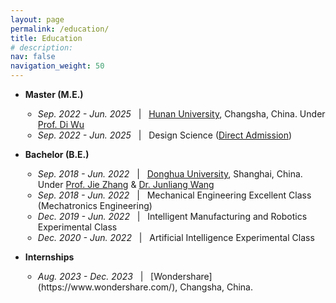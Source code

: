 ```yaml
---
layout: page
permalink: /education/
title: Education
# description:
nav: false
navigation_weight: 50
---
```



- <b>Master (M.E.)</b>
  <ul style="padding-left: 20px;">
      <li><em>Sep. 2022 - Jun. 2025</em> &nbsp; | &nbsp; <a href="http://www-en.hnu.edu.cn/">Hunan University</a>, Changsha, China. Under <a href="https://ics.uci.edu/~dwu3/">Prof. Di Wu</a></li>
      <li><em>Sep. 2022 - Jun. 2025</em> &nbsp; | &nbsp; Design Science (<u>Direct Admission</u>)</li>
    </ul>
- <b>Bachelor (B.E.)</b>
  <ul style="padding-left: 20px;">
      <li><em>Sep. 2018 - Jun. 2022</em> &nbsp; | &nbsp; <a href="https://english.dhu.edu.cn/">Donghua University</a>, Shanghai, China. Under <a href="https://iai.dhu.edu.cn/2021/0525/c20255a281050/page.htm">Prof. Jie Zhang</a> & <a href="https://scholar.google.com/citations?user=eCJf4qcAAAAJ">Dr. Junliang Wang</a></li>
      <li><em>Sep. 2018 - Jun. 2022</em> &nbsp; | &nbsp; Mechanical Engineering Excellent Class (Mechatronics Engineering)</li>
      <li><em>Dec. 2019 - Jun. 2022</em> &nbsp; | &nbsp; Intelligent Manufacturing and Robotics Experimental Class</li>
      <li><em>Dec. 2020 - Jun. 2022</em> &nbsp; | &nbsp; Artificial Intelligence Experimental Class</li>
  </ul>

- <b>Internships</b>
  <ul style="padding-left: 20px;">
      <li><em>Aug. 2023 - Dec. 2023</em> &nbsp; | &nbsp; [Wondershare](https://www.wondershare.com/), Changsha, China.</li>
  </ul>
  